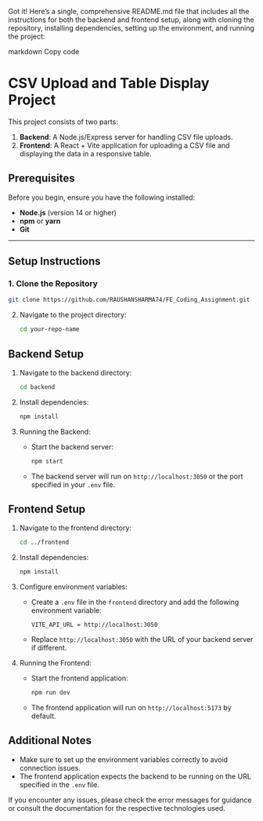 
Got it! Here’s a single, comprehensive README.md file that includes all the instructions for both the backend and frontend setup, along with cloning the repository, installing dependencies, setting up the environment, and running the project:

markdown
Copy code
# CSV Upload and Table Display Project

This project consists of two parts:

1. **Backend**: A Node.js/Express server for handling CSV file uploads.
2. **Frontend**: A React + Vite application for uploading a CSV file and displaying the data in a responsive table.

## Prerequisites

Before you begin, ensure you have the following installed:

- **Node.js** (version 14 or higher)
- **npm** or **yarn**
- **Git**

---

## Setup Instructions

### 1. Clone the Repository

   ```bash
   git clone https://github.com/RAUSHANSHARMA74/FE_Coding_Assignment.git
   ```

2. Navigate to the project directory:

   ```bash
   cd your-repo-name
   ```

## Backend Setup

1. Navigate to the backend directory:

   ```bash
   cd backend
   ```

2. Install dependencies:

   ```bash
   npm install
   ```

3. Running the Backend:

   - Start the backend server:

     ```bash
     npm start
     ```

   - The backend server will run on `http://localhost:3050` or the port specified in your `.env` file.

## Frontend Setup

1. Navigate to the frontend directory:

   ```bash
   cd ../frontend
   ```

2. Install dependencies:

   ```bash
   npm install
   ```

3. Configure environment variables:

   - Create a `.env` file in the `frontend` directory and add the following environment variable:

     ```env
     VITE_API_URL = http://localhost:3050
     ```

   - Replace `http://localhost:3050` with the URL of your backend server if different.

4. Running the Frontend:

   - Start the frontend application:

     ```bash
     npm run dev
     ```

   - The frontend application will run on `http://localhost:5173` by default.

## Additional Notes

- Make sure to set up the environment variables correctly to avoid connection issues.
- The frontend application expects the backend to be running on the URL specified in the `.env` file.

If you encounter any issues, please check the error messages for guidance or consult the documentation for the respective technologies used.

